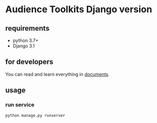 # Audience Toolkits Django version

## requirements
- python 3.7+
- Django 3.1

## for developers
You can read and learn everything in [documents](https://docs.djangoproject.com/zh-hans/3.1/).

## usage
### run service
```
python manage.py runserver
```